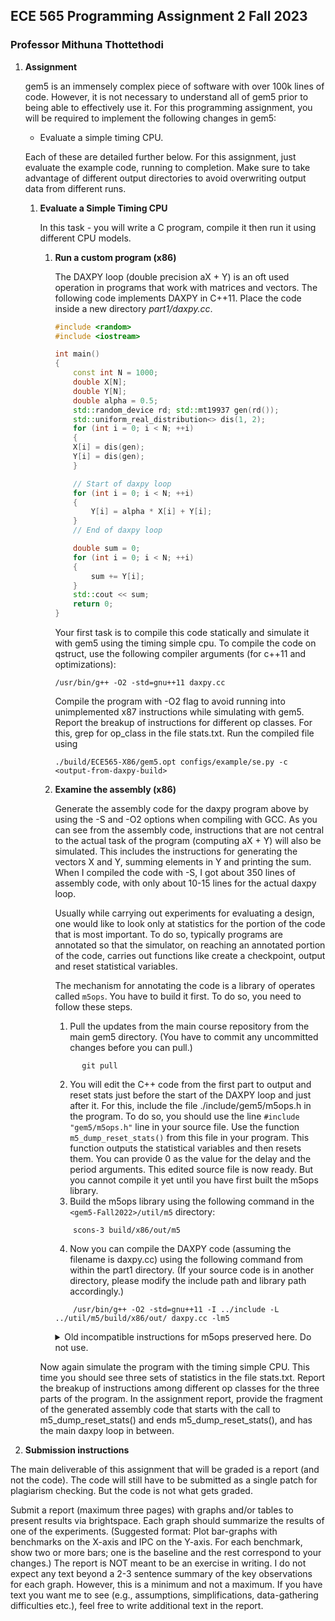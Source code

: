 ## ECE 565 Programming Assignment 2 Fall 2023
### Professor Mithuna Thottethodi

1. **Assignment**
    
    gem5 is an immensely complex piece of software with over 100k lines of code. However, it is not necessary to understand all of gem5 prior to being able to effectively use it. 
    For this programming assignment, you will be required to implement the following changes in gem5:

    * Evaluate a simple timing CPU.
    
    Each of these are detailed further below. For this assignment, just evaluate the example code, running to completion. Make sure to take advantage of different output directories to avoid overwriting output data from different runs. 
        
    1. **Evaluate a Simple Timing CPU**
    
        In this task - you will write a C program, compile it then run it using different CPU models. 
    
        1. **Run a custom program (x86)**
            
            The DAXPY loop (double precision aX + Y) is an oft used operation in programs that work with matrices and vectors. The following code implements DAXPY in C++11.
            Place the code inside a new directory *part1/daxpy.cc*.
    
            ```cpp
            #include <random>
            #include <iostream>
            
            int main()
            {
                const int N = 1000;
                double X[N];
                double Y[N];
                double alpha = 0.5;
                std::random_device rd; std::mt19937 gen(rd());
                std::uniform_real_distribution<> dis(1, 2);
                for (int i = 0; i < N; ++i)
                {
                X[i] = dis(gen);
                Y[i] = dis(gen);
                }
            
                // Start of daxpy loop
                for (int i = 0; i < N; ++i)
                {
                    Y[i] = alpha * X[i] + Y[i];
                }
                // End of daxpy loop
   
                double sum = 0;
                for (int i = 0; i < N; ++i)
                {
                    sum += Y[i];
                }
                std::cout << sum;
                return 0;
            }
            ```
            
        
            Your first task is to compile this code statically and simulate it with gem5 using the timing simple cpu.
            To compile the code on qstruct, use the following compiler arguments (for c++11 and optimizations):
                    
            ```console
            /usr/bin/g++ -O2 -std=gnu++11 daxpy.cc
            ```
            Compile the program with -O2 flag to avoid running into unimplemented x87 instructions while simulating with gem5. Report the breakup of instructions for different op classes. For this, grep for op_class in the file stats.txt. Run the compiled file using
            
            ```console
            ./build/ECE565-X86/gem5.opt configs/example/se.py -c <output-from-daxpy-build>
            ```
    
        2. **Examine the assembly (x86)**
            
            Generate the assembly code for the daxpy program above by using the -S and -O2 options when compiling with GCC. As you can see from the assembly code, instructions that are not central to the actual task of the program (computing aX + Y) will also be simulated. This includes the instructions for generating the vectors X and Y, summing elements in Y and printing the sum. When I compiled the code with -S, I got about 350 lines of assembly code, with only about 10-15 lines for the actual daxpy loop.

            Usually while carrying out experiments for evaluating a design, one would like to look only at statistics for the portion of the code that is most important. To do so, typically programs are annotated so that the simulator, on reaching an annotated portion of the code, carries out functions like create a checkpoint, output and reset statistical variables.
            
            The mechanism for annotating the code is a library of operates called `m5ops`. You have to build it first. To do so, you need to follow these steps.
            
            1. Pull the updates from the main course repository from the main gem5 directory. (You have to commit any uncommitted changes before you can pull.)

             ```console
                   git pull
             ``` 
             
            2. You will edit the C++ code from the first part to output and reset stats just before the start of the DAXPY loop and just after it. For this, include the file ./include/gem5/m5ops.h in the program. To do so, you should use the line `#include "gem5/m5ops.h"` line in your source file. Use the function `m5_dump_reset_stats()` from this file in your program. This function outputs the statistical variables and then resets them. You can provide 0 as the value for the delay and the period arguments. This edited source file is now ready. But you cannot compile it yet until you have first built the m5ops library.
            3.  Build the m5ops library using the following command in the `<gem5-Fall2022>/util/m5` directory:
            
            ```console
                scons-3 build/x86/out/m5
            ```
            
            4. Now you can compile the DAXPY code (assuming the filename is daxpy.cc) using the following command from within the part1 directory. (If your source code is in another directory, please modify the include path and library path accordingly.)
                
            ```console
                /usr/bin/g++ -O2 -std=gnu++11 -I ../include -L ../util/m5/build/x86/out/ daxpy.cc -lm5
            ```

            <details>
                <summary> Old incompatible instructions for m5ops preserved here. Do not use.</summary>
    
            To provide the definition of the m5_dump_reset_stats(), go to the directory util/m5/src/x86/ and edit the SConsopts in the following way:

            ```console
            diff --git a/util/m5/src/x86/SConsopts b/util/m5/src/x86/SConsopts
            index 8763f29..7be70a3 100644
            --- a/util/m5/src/x86/SConsopts
            +++ b/util/m5/src/x86/SConsopts
            @@ -27,7 +27,6 @@ Import('*')
               
            env['VARIANT'] = 'x86'
            get_variant_opt('CROSS_COMPILE', '')
            -env.Append(CFLAGS='-DM5OP_ADDR=0xFFFF0000')
                
            env['CALL_TYPE']['inst'].impl('m5op.S')
            env['CALL_TYPE']['addr'].impl('m5op_addr.S', default=True)
            ```
            
            Execute the following command in the directory util/m5:
                
            ```console
            scons-3 src/x86 
            ```
            
            This will create an object file named util/m5/build/x86/x86/m5op.o. 
        </details>

        Now again simulate the program with the timing simple CPU. This time you should see three sets of statistics in the file stats.txt. Report the breakup of instructions among different op classes for the three parts of the program. In the assignment report, provide the fragment of the generated assembly code that starts with the call to m5_dump_reset_stats() and ends m5_dump_reset_stats(), and has the main daxpy loop in between.

2. **Submission instructions**
    
The main deliverable of this assignment that will be graded is a report (and not the code). The code will still have to be submitted as a single patch for plagiarism checking. But the code is not what gets graded.
    
Submit a report (maximum three pages) with graphs and/or tables to present results via brightspace. Each graph should summarize the results of one of the experiments. (Suggested format: Plot bar-graphs with benchmarks on the X-axis and IPC on the Y-axis. For each benchmark, show two or more bars; one is the baseline and the rest correspond to your changes.) The report is NOT meant to be an exercise in writing. I do not expect any text beyond a 2-3 sentence summary of the key observations for each graph. However, this is a minimum and not a maximum. If you have text you want me to see (e.g., assumptions, simplifications, data-gathering difficulties etc.), feel free to write additional text in the report. 
